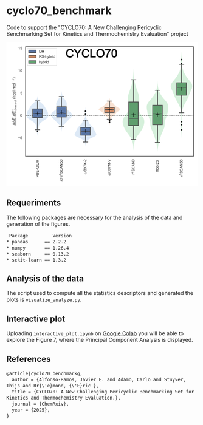 # cyclo70_benchmark
Code to support the "CYCLO70: A New Challenging Pericyclic Benchmarking Set for Kinetics and Thermochemistry Evaluation" project

![](docs/toc.png)

## Requeriments

The following packages are necessary for the analysis of the data and generation of the figures.

     Package         Version
    * pandas      == 2.2.2
    * numpy       == 1.26.4
    * seaborn     == 0.13.2
    * sckit-learn == 1.3.2

## Analysis of the data

The script used to compute all the statistics descriptors and generated the plots is `visualize_analyze.py`. 

## Interactive plot

Uploading `interactive_plot.ipynb` on [Google Colab](https://colab.research.google.com/) you will be able to explore the Figure 7, where the Principal Component Analysis is displayed. 

## References

```
@article{cyclo70_benchmarkg,
  author = {Alfonso-Ramos, Javier E. and Adamo, Carlo and Stuyver, Thijs and Br{\'e}mond, {\'E}ric },
  title = {CYCLO70: A New Challenging Pericyclic Benchmarking Set for Kinetics and Thermochemistry Evaluation.},
  journal = {ChemRxiv},
  year = {2025},
}
```
